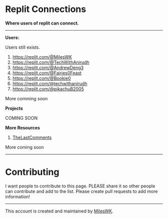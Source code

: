 # Replit Connections
**Where users of replit can connect.**

----
**Users:**

Users still exists. 

1. https://replit.com/@MilesWK
2. https://replit.com/@TechWithAnirudh
3. https://replit.com/@AndrewDeng3
4. https://replit.com/@Fairies0Feast
5. https://replit.com/@Bookie0
6. https://replit.com/@techwithanirudh
7. https://replit.com/@pikachuB2005


More comming soon


**Projects**

COMING SOON

**More Resources**
1. [TheLastComments](https://github.com/ReplitConnections/TheLastComments)

More coming soon

---
# Contributing
I want people to contribute to this page. PLEASE share it so other people can contribute and add to the list. Please create pull requests to add more information!

---

This account is created and maintained by [MilesWK](https://www.mileswk.com/).
